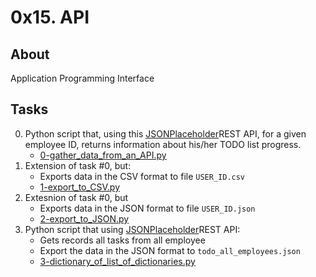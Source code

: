 # 0x15. API

## About
Application Programming Interface

## Tasks
0. Python script that, using this [JSONPlaceholder](https://jsonplaceholder.typicode.com/)REST API, for a given employee ID, returns information about his/her TODO list progress.
	* [0-gather_data_from_an_API.py](0-gather_data_from_an_API.py)
1. Extension of task #0, but:
	* Exports data in the CSV format to file `USER_ID.csv`
	* [1-export_to_CSV.py](1-export_to_CSV.py)
2. Extesnion of task #0, but
	* Exports data in the JSON format to file `USER_ID.json`
	* [2-export_to_JSON.py](2-export_to_JSON.py)
3. Python script that using [JSONPlaceholder](https://jsonplaceholder.typicode.com/)REST API:
	* Gets records all tasks from all employee
	* Export the data in the JSON format to `todo_all_employees.json`
	* [3-dictionary_of_list_of_dictionaries.py](3-dictionary_of_list_of_dictionaries.py)
